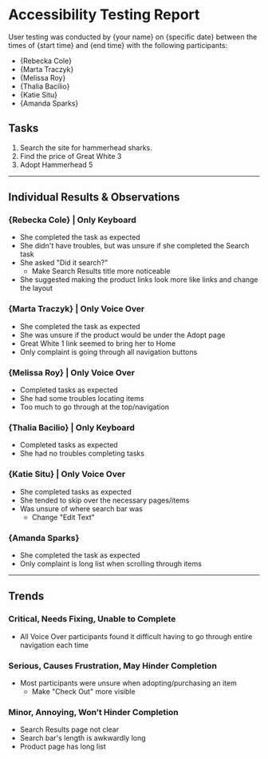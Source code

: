 # Accessibility Testing Report

User testing was conducted by {your name} on {specific date} between the times of {start time} and {end time} with the following participants:

- {Rebecka Cole}
- {Marta Traczyk}
- {Melissa Roy}
- {Thalia Bacilio}
- {Katie Situ}
- {Amanda Sparks}

## Tasks

1. Search the site for hammerhead sharks.
2. Find the price of Great White 3
3. Adopt Hammerhead 5

---

## Individual Results & Observations

### {Rebecka Cole} | Only Keyboard

- She completed the task as expected
- She didn't have troubles, but was unsure if she completed the Search task
- She asked "Did it search?"
	- Make Search Results title more noticeable
- She suggested making the product links look more like links and change the layout

### {Marta Traczyk} | Only Voice Over

- She completed the task as expected
- She was unsure if the product would be under the Adopt page
- Great White 1 link seemed to bring her to Home
- Only complaint is going through all navigation buttons

### {Melissa Roy} | Only Voice Over

- Completed tasks as expected
- She had some troubles locating items
- Too much to go through at the top/navigation

### {Thalia Bacilio} | Only Keyboard

- Completed tasks as expected
- She had no troubles completing tasks

### {Katie Situ} | Only Voice Over

- She completed tasks as expected
- She tended to skip over the necessary pages/items
- Was unsure of where search bar was
	- Change "Edit Text"

### {Amanda Sparks}

- She completed the task as expected
- Only complaint is long list when scrolling through items

---

## Trends

### Critical, Needs Fixing, Unable to Complete

- All Voice Over participants found it difficult having to go through entire navigation each time

### Serious, Causes Frustration, May Hinder Completion

- Most participants were unsure when adopting/purchasing an item
	- Make "Check Out" more visible

### Minor, Annoying, Won’t Hinder Completion

- Search Results page not clear
- Search bar's length is awkwardly long
- Product page has long list
